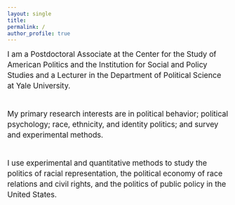 ```yaml
---
layout: single
title:
permalink: /
author_profile: true
---
```


<font style="font-size: 17px; line-height: 1.4em;">
I am a Postdoctoral Associate at the Center for the Study of American Politics and the Institution for Social and Policy Studies and a Lecturer in the Department of Political Science at Yale University.<br /><br />

My primary research interests are in political behavior; political psychology; race, ethnicity, and identity politics; and survey and experimental methods.<br /><br />

I use experimental and quantitative methods to study the politics of racial representation, the political economy of race relations and civil rights, and the politics of public policy in the United States.
</font>
